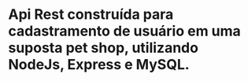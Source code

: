 # Api Rest construída para cadastramento de usuário em uma suposta pet shop, utilizando NodeJs, Express e MySQL.
